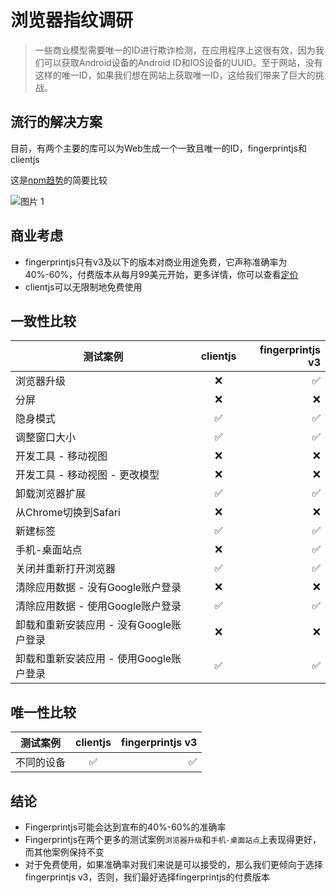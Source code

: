 <!--
 * @Author: Hong.Zhang
 * @Date: 2024-04-26 20:22:03
 * @Description: 
-->
# 浏览器指纹调研

> 一些商业模型需要唯一的ID进行欺诈检测，在应用程序上这很有效，因为我们可以获取Android设备的Android ID和IOS设备的UUID。至于网站，没有这样的唯一ID，如果我们想在网站上获取唯一ID，这给我们带来了巨大的挑战。

## 流行的解决方案

目前，有两个主要的库可以为Web生成一个一致且唯一的ID，fingerprintjs和clientjs

这是[npm趋势](<https://npmtrends.com/@fingerprintjs/fingerprintjs-vs-clientjs>)的简要比较

![图片 1](<https://cdn.jsdelivr.net/gh/hank619/pictureRepo@main/markdown/40a967d2004d4defab3bef116ed72921baf6a4ae9d28ed4ab0a0a95fb7a435f0.png>)

## 商业考虑

- fingerprintjs只有v3及以下的版本对商业用途免费，它声称准确率为40%-60%，付费版本从每月99美元开始，更多详情，你可以查看[定价](<https://fingerprint.com/pricing/>)
- clientjs可以无限制地免费使用

## 一致性比较

| 测试案例                                |      clientjs      |   fingerprintjs v3 |
| --------------------------------------- | :----------------: | -----------------: |
| 浏览器升级                              |        :x:         | :white_check_mark: |
| 分屏                                    |        :x:         |                :x: |
| 隐身模式                                | :white_check_mark: | :white_check_mark: |
| 调整窗口大小                            | :white_check_mark: | :white_check_mark: |
| 开发工具 - 移动视图                     |        :x:         |                :x: |
| 开发工具 - 移动视图 - 更改模型          |        :x:         |                :x: |
| 卸载浏览器扩展                          | :white_check_mark: | :white_check_mark: |
| 从Chrome切换到Safari                    |        :x:         |                :x: |
| 新建标签                                | :white_check_mark: | :white_check_mark: |
| 手机-桌面站点                           |        :x:         | :white_check_mark: |
| 关闭并重新打开浏览器                    | :white_check_mark: | :white_check_mark: |
| 清除应用数据 - 没有Google账户登录       |        :x:         |                :x: |
| 清除应用数据 - 使用Google账户登录       | :white_check_mark: | :white_check_mark: |
| 卸载和重新安装应用 - 没有Google账户登录 |        :x:         |                :x: |
| 卸载和重新安装应用 - 使用Google账户登录 | :white_check_mark: | :white_check_mark: |

## 唯一性比较

| 测试案例   |      clientjs      |   fingerprintjs v3 |
| ---------- | :----------------: | -----------------: |
| 不同的设备 | :white_check_mark: | :white_check_mark: |

## 结论

- Fingerprintjs可能会达到宣布的40%-60%的准确率
- Fingerprintjs在两个更多的测试案例`浏览器升级`和`手机-桌面站点`上表现得更好，而其他案例保持不变
- 对于免费使用，如果准确率对我们来说是可以接受的，那么我们更倾向于选择fingerprintjs v3，否则，我们最好选择fingerprintjs的付费版本